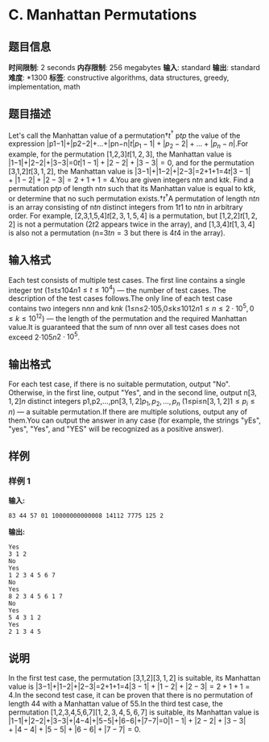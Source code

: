 # C. Manhattan Permutations

## 题目信息

**时间限制**: 2 seconds
**内存限制**: 256 megabytes
**输入**: standard
**输出**: standard
**难度**: *1300
**标签**: constructive algorithms, data structures, greedy, implementation, math

## 题目描述

Let's call the Manhattan value of a permutation†$t$$^{\dagger}$ p$t$$p$ the value of the expression |p1−1|+|p2−2|+…+|pn−n|$t$$|p_1 - 1| + |p_2 - 2| + \ldots + |p_n - n|$.For example, for the permutation [1,2,3]$t$$[1, 2, 3]$, the Manhattan value is |1−1|+|2−2|+|3−3|=0$t$$|1 - 1| + |2 - 2| + |3 - 3| = 0$, and for the permutation [3,1,2]$t$$[3, 1, 2]$, the Manhattan value is |3−1|+|1−2|+|2−3|=2+1+1=4$t$$|3 - 1| + |1 - 2| + |2 - 3| = 2 + 1 + 1 = 4$.You are given integers n$t$$n$ and k$t$$k$. Find a permutation p$t$$p$ of length n$t$$n$ such that its Manhattan value is equal to k$t$$k$, or determine that no such permutation exists.†$t$$^{\dagger}$A permutation of length n$t$$n$ is an array consisting of n$t$$n$ distinct integers from 1$t$$1$ to n$t$$n$ in arbitrary order. For example, [2,3,1,5,4]$t$$[2,3,1,5,4]$ is a permutation, but [1,2,2]$t$$[1,2,2]$ is not a permutation (2$t$$2$ appears twice in the array), and [1,3,4]$t$$[1,3,4]$ is also not a permutation (n=3$t$$n=3$ but there is 4$t$$4$ in the array).

## 输入格式

Each test consists of multiple test cases. The first line contains a single integer t$n$$t$ (1≤t≤104$n$$1 \leq t \leq 10^{4}$) — the number of test cases. The description of the test cases follows.The only line of each test case contains two integers n$n$$n$ and k$n$$k$ (1≤n≤2⋅105,0≤k≤1012$n$$1 \le n \le 2 \cdot 10^{5}, 0 \le k \le 10^{12}$) — the length of the permutation and the required Manhattan value.It is guaranteed that the sum of n$n$$n$ over all test cases does not exceed 2⋅105$n$$2 \cdot 10^{5}$.

## 输出格式

For each test case, if there is no suitable permutation, output "No". Otherwise, in the first line, output "Yes", and in the second line, output n$[3, 1, 2]$$n$ distinct integers p1,p2,…,pn$[3, 1, 2]$$p_1, p_2, \ldots, p_n$ (1≤pi≤n$[3, 1, 2]$$1 \le p_i \le n$) — a suitable permutation.If there are multiple solutions, output any of them.You can output the answer in any case (for example, the strings "yEs", "yes", "Yes", and "YES" will be recognized as a positive answer).

## 样例

### 样例 1

**输入:**
```
83 44 57 01 10000000000008 14112 7775 125 2
```

**输出:**
```
Yes
3 1 2
No
Yes
1 2 3 4 5 6 7
No
Yes
8 2 3 4 5 6 1 7
No
Yes
5 4 3 1 2
Yes
2 1 3 4 5
```

## 说明

In the first test case, the permutation [3,1,2]$[3, 1, 2]$ is suitable, its Manhattan value is |3−1|+|1−2|+|2−3|=2+1+1=4$|3 - 1| + |1 - 2| + |2 - 3| = 2 + 1 + 1 = 4$.In the second test case, it can be proven that there is no permutation of length 4$4$ with a Manhattan value of 5$5$.In the third test case, the permutation [1,2,3,4,5,6,7]$[1,2,3,4,5,6,7]$ is suitable, its Manhattan value is |1−1|+|2−2|+|3−3|+|4−4|+|5−5|+|6−6|+|7−7|=0$|1-1|+|2-2|+|3-3|+|4-4|+|5-5|+|6-6|+|7-7|=0$.

